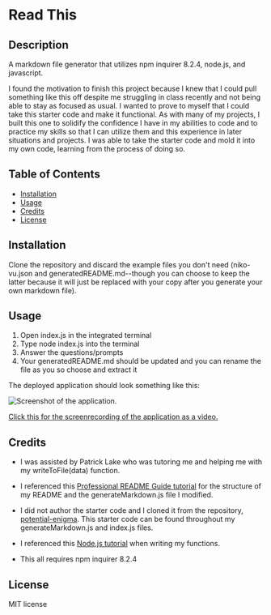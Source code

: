 # Read This

## Description

A markdown file generator that utilizes npm inquirer 8.2.4, node.js, and javascript.

I found the motivation to finish this project because I knew that I could pull something like this off despite me struggling in class recently and not being able to stay as focused as usual. I wanted to prove to myself that I could take this starter code and make it functional. As with many of my projects, I built this one to solidify the confidence I have in my abilities to code and to practice my skills so that I can utilize them and this experience in later situations and projects. I was able to take the starter code and mold it into my own code, learning from the process of doing so.

## Table of Contents

- [Installation](#installation)
- [Usage](#usage)
- [Credits](#credits)
- [License](#license)

## Installation

Clone the repository and discard the example files you don't need (niko-vu.json and generatedREADME.md--though you can choose to keep the latter because it will just be replaced with your copy after you generate your own markdown file).

## Usage

1. Open index.js in the integrated terminal
2. Type node index.js into the terminal
3. Answer the questions/prompts
4. Your generatedREADME.md should be updated and you can rename the file as you so choose and extract it

The deployed application should look something like this:

![Screenshot of the application.](./assets/screenrecordingGif.gif)

[Click this for the screenrecording of the application as a video.](https://github.com/niko-vu/read-this/blob/main/assets/screenrecording.webm)

## Credits

* I was assisted by Patrick Lake who was tutoring me and helping me with my writeToFile(data) function.

* I referenced this [Professional README Guide tutorial](https://coding-boot-camp.github.io/full-stack/github/professional-readme-guide) for the structure of my README and the generateMarkdown.js file I modified.

* I did not author the starter code and I cloned it from the repository, [potential-enigma]([https://github.com/coding-boot-camp/friendly-parakeet](https://github.com/coding-boot-camp/potential-enigma)). This starter code can be found throughout my generateMarkdown.js and index.js files.

* I referenced this [Node.js tutorial](https://nodejs.dev/en/learn/writing-files-with-nodejs/) when writing my functions.

* This all requires npm inquirer 8.2.4

## License

MIT license
